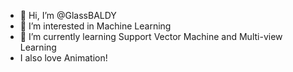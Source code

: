 - 👋 Hi, I’m @GlassBALDY
- 👀 I’m interested in Machine Learning
- 🌱 I’m currently learning Support Vector Machine and Multi-view Learning
- I also love Animation!

<!---
GlassBALDY/GlassBALDY is a ✨ special ✨ repository because its `README.md` (this file) appears on your GitHub profile.
You can click the Preview link to take a look at your changes.
--->

